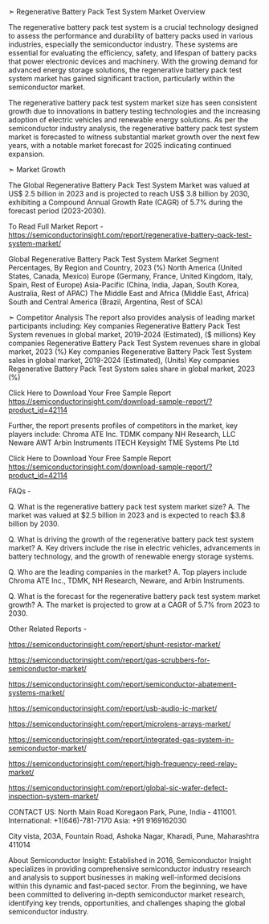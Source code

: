 ➣ Regenerative Battery Pack Test System Market Overview

The regenerative battery pack test system is a crucial technology designed to assess the performance and durability of battery packs used in various industries, especially the semiconductor industry. These systems are essential for evaluating the efficiency, safety, and lifespan of battery packs that power electronic devices and machinery. With the growing demand for advanced energy storage solutions, the regenerative battery pack test system market has gained significant traction, particularly within the semiconductor market.

The regenerative battery pack test system market size has seen consistent growth due to innovations in battery testing technologies and the increasing adoption of electric vehicles and renewable energy solutions. As per the semiconductor industry analysis, the regenerative battery pack test system market is forecasted to witness substantial market growth over the next few years, with a notable market forecast for 2025 indicating continued expansion.

➣ Market Growth

The Global Regenerative Battery Pack Test System Market was valued at US$ 2.5 billion in 2023 and is projected to reach US$ 3.8 billion by 2030, exhibiting a Compound Annual Growth Rate (CAGR) of 5.7% during the forecast period (2023-2030).

To Read Full Market Report -
https://semiconductorinsight.com/report/regenerative-battery-pack-test-system-market/

Global Regenerative Battery Pack Test System Market Segment Percentages, By Region and Country, 2023 (%)
North America (United States, Canada, Mexico)
Europe (Germany, France, United Kingdom, Italy, Spain, Rest of Europe)
Asia-Pacific (China, India, Japan, South Korea, Australia, Rest of APAC)
The Middle East and Africa (Middle East, Africa)
South and Central America (Brazil, Argentina, Rest of SCA)

➣ Competitor Analysis
The report also provides analysis of leading market participants including:
Key companies Regenerative Battery Pack Test System revenues in global market, 2019-2024 (Estimated), ($ millions)
Key companies Regenerative Battery Pack Test System revenues share in global market, 2023 (%)
Key companies Regenerative Battery Pack Test System sales in global market, 2019-2024 (Estimated), (Units)
Key companies Regenerative Battery Pack Test System sales share in global market, 2023 (%)

Click Here to Download Your Free Sample Report
https://semiconductorinsight.com/download-sample-report/?product_id=42114

Further, the report presents profiles of competitors in the market, key players include:
Chroma ATE Inc.
TDMK company
NH Research, LLC
Neware
AWT
Arbin Instruments
ITECH
Keysight
TME Systems Pte Ltd

Click Here to Download Your Free Sample Report
https://semiconductorinsight.com/download-sample-report/?product_id=42114

FAQs -

Q. What is the regenerative battery pack test system market size?
A. The market was valued at $2.5 billion in 2023 and is expected to reach $3.8 billion by 2030.

Q. What is driving the growth of the regenerative battery pack test system market?
A. Key drivers include the rise in electric vehicles, advancements in battery technology, and the growth of renewable energy storage systems.

Q. Who are the leading companies in the market?
A. Top players include Chroma ATE Inc., TDMK, NH Research, Neware, and Arbin Instruments.

Q. What is the forecast for the regenerative battery pack test system market growth?
A. The market is projected to grow at a CAGR of 5.7% from 2023 to 2030.

Other Related Reports -

https://semiconductorinsight.com/report/shunt-resistor-market/

https://semiconductorinsight.com/report/gas-scrubbers-for-semiconductor-market/

https://semiconductorinsight.com/report/semiconductor-abatement-systems-market/

https://semiconductorinsight.com/report/usb-audio-ic-market/

https://semiconductorinsight.com/report/microlens-arrays-market/

https://semiconductorinsight.com/report/integrated-gas-system-in-semiconductor-market/

https://semiconductorinsight.com/report/high-frequency-reed-relay-market/

https://semiconductorinsight.com/report/global-sic-wafer-defect-inspection-system-market/

CONTACT US:
North Main Road Koregaon Park, Pune, India - 411001.
International: +1(646)-781-7170
Asia: +91 9169162030

City vista, 203A, Fountain Road, Ashoka Nagar, Kharadi, Pune, Maharashtra 411014

About Semiconductor Insight:
Established in 2016, Semiconductor Insight specializes in providing comprehensive semiconductor industry research and analysis to support businesses in making well-informed decisions within this dynamic and fast-paced sector. From the beginning, we have been committed to delivering in-depth semiconductor market research, identifying key trends, opportunities, and challenges shaping the global semiconductor industry.
